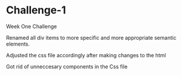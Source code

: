 # Challenge-1
Week One Challenge

Renamed all div items to more specific and more appropriate semantic elements.

Adjusted the css file accordingly after making changes to the html

Got rid of unneccesary components in the Css file 



